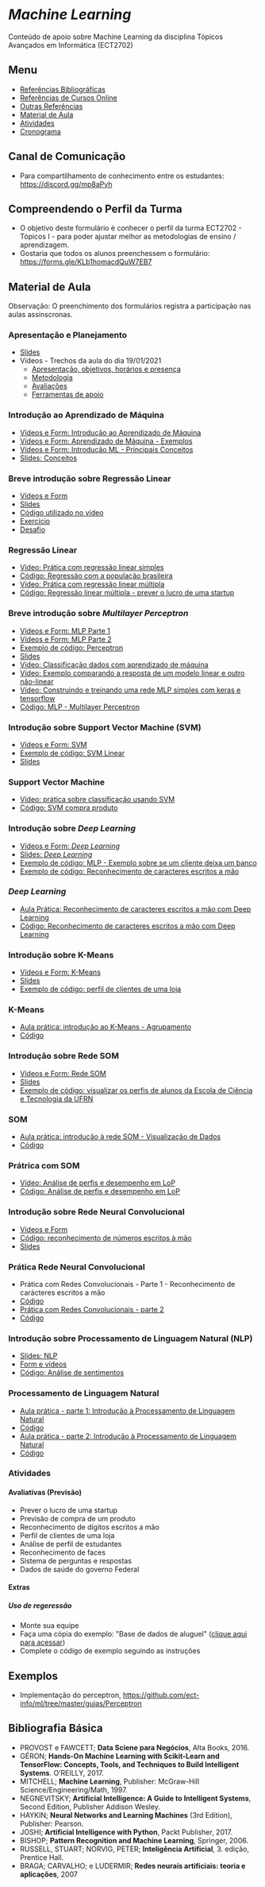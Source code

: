 
# _Machine Learning_ 
Conteúdo de apoio sobre Machine Learning da disciplina Tópicos Avançados em Informática (ECT2702)   

## Menu 

* [Referências Bibliográficas](https://github.com/ect-info/dpia/blob/master/Bibliografia.md) 
* [Referências de Cursos Online](https://github.com/ect-info/ml/blob/master/cursos_online.md) 
* [Outras Referências](https://github.com/ect-info/ml/blob/master/outras_referencias.md)
* [Material de Aula](https://github.com/ect-info/ml/blob/master/2023_1.md#material-de-aula) 
* [Atividades](https://github.com/ect-info/ml/blob/master/2023_1.md#atividades)
* [Cronograma](https://docs.google.com/spreadsheets/d/1-XTZp_tBehg792K9LBNFADA_Z5CL8Bvx2WCzF3B_Jr0/edit?usp=sharing)
 

## Canal de Comunicação 
* Para compartilhamento de conhecimento entre os estudantes: https://discord.gg/mp8aPyh

## Compreendendo o Perfil da Turma 
* O objetivo deste formulário é conhecer o perfil da turma ECT2702 - Tópicos I - para poder ajustar melhor as metodologias de ensino / aprendizagem. 
* Gostaria que todos os alunos preenchessem o formulário: https://forms.gle/KLb1homacdQuW7EB7 

## Material de Aula 
Observação: O preenchimento dos formulários registra a participação nas aulas assínscronas. 

### Apresentação e Planejamento
* [Slides](https://docs.google.com/presentation/d/1EcVzbWg8w4Nt77M8Lqb5SEOAq0EJ3cDwft-UY8qKcvk/edit?usp=sharing)
* Vídeos - Trechos da aula do dia 19/01/2021 
  * [Apresentação, objetivos, horários e presença](https://youtu.be/AxWjQflbOLE)
  * [Metodologia](https://youtu.be/kN2P7LoxVKs)
  * [Avaliações](https://youtu.be/he14LmG1Gvw)
  * [Ferramentas de apoio](https://youtu.be/mTJ0Uwww0-g)

### Introdução ao Aprendizado de Máquina 
* [Vídeos e Form: Introdução ao Aprendizado de Máquina](https://docs.google.com/forms/d/e/1FAIpQLSfPazkdXRr3WQI00g6gzig64_bDbR-Jh9T9_nSLwfdEeYVpHA/viewform?usp=sf_link) 
* [Vídeos e Form: Aprendizado de Máquina - Exemplos](https://forms.gle/Qbg8eC9uWUaRWnmb9)   
* [Vídeos e Form: Introdução ML - Principais Conceitos](https://docs.google.com/forms/d/e/1FAIpQLSe0lODS07EpiFua5VSONKFupuaYw8hmNnlEc3qnZvlQuJ5pyw/viewform?usp=sf_link) 
* [Slides: Conceitos](https://docs.google.com/presentation/d/1UKK1HW9Wfh-q2qqAloiJYp179EVMw5GuVu3Yzphefgw/edit?usp=sharing)   

### Breve introdução sobre Regressão Linear  

* [Vídeos e Form](https://docs.google.com/forms/d/e/1FAIpQLSfh3uxvNLzaKatVBdn529wOkrLWhUmzA97lwBAGA_1ggJMT6g/viewform?usp=sf_link) 
* [Slides](https://docs.google.com/presentation/d/1iELBYui_t5S_FNhsOZkqm_a1xvHtOW17QbGeLYWAr-s/edit?usp=sharing) 
* [Código utilizado no vídeo](https://colab.research.google.com/drive/1cnvCdgxz0eHWzSSjKrMPD1LLj5VE21rv?usp=sharing)  
* [Exercício](https://colab.research.google.com/drive/1Ije_CQ1uywwhaQU9bnDEiSmS0b9AJq1E?usp=sharing) 
* [Desafio](https://colab.research.google.com/drive/1cY0xY7G8hh6OLBndI7_M5i48ZBqdSBA7?usp=sharing)

### Regressão Linear 
* [Vídeo: Prática com regressão linear simples](https://youtu.be/WTIOoHNFsGQ)
* [Código: Regressão com a população brasileira](https://colab.research.google.com/drive/1dCF8pGdv6N4-C09oP7cJbuSYvTK5zhKj?usp=sharing)
* [Vídeo: Prática com regressão linear múltipla](https://youtu.be/U9xhYLWhwpc) 
* [Código: Regressão linear múltipla - prever o lucro de uma startup](https://colab.research.google.com/drive/13ucrTNkmJIH-XxXQiMS5q6ZTxBC1j6R0?usp=sharing)

### Breve introdução sobre _Multilayer Perceptron_ 
* [Vídeos e Form: MLP Parte 1](https://docs.google.com/forms/d/e/1FAIpQLSdTYkkkG5m4YgZxFOUJdT-Qs5jF9l-bYtxgK9cdaKKuRFDNyg/viewform?usp=sf_link)
* [Vídeos e Form: MLP Parte 2](https://docs.google.com/forms/d/e/1FAIpQLSfpQKRql-glvQdagyxVhsNIBUVOBkskpLNgZVZTOr6Dn-C6Ag/viewform?usp=sf_link) 
* [Exemplo de código: Perceptron](https://colab.research.google.com/drive/1jbFCvifaAou19mlu2pI3Rso8DoMow_zl?usp=sharing) 
* [Slides](https://docs.google.com/presentation/d/1oIzH-SNbJ3_4vYZdt_IZQi3537BUJKsvio_oV8c8Bnc/edit?usp=sharing) 
* [Vídeo: Classificação dados com aprendizado de máquina](https://youtu.be/_p8Mbe75ZLk) 
* [Vídeo: Exemplo comparando a resposta de um modelo linear e outro não-linear](https://youtu.be/YFkVERllgAQ)
* [Vídeo: Construindo e treinando uma rede MLP simples com keras e tensorflow](https://youtu.be/qyMO5UHLgs4) 
* [Código: MLP - Multilayer Perceptron](https://colab.research.google.com/drive/1wR1xoQGDrgDUysDqWkhVdvNj-qluo2pk?usp=sharing)

### Introdução sobre Support Vector Machine (SVM)
* [Vídeos e Form: SVM](https://docs.google.com/forms/d/e/1FAIpQLSeoDr4aCyHvuZlxxZJFa1c65n8f9eo_11DqSFY-YFkHEc-iNA/viewform?usp=sf_link) 
* [Exemplo de código: SVM Linear](https://colab.research.google.com/drive/1VYmZBcf2FHmz_gwPRxllxwoy0nTaU8X9?usp=sharing) 
* [Slides](https://docs.google.com/presentation/d/19mAI5sjOWURpzuKpoFjbjmCkjUXUysU_kysfbksmVAg/edit?usp=sharing) 

### Support Vector Machine
* [Vídeo: prática sobre classificação usando SVM](https://youtu.be/R3T4KnYg-tE) 
* [Código: SVM compra produto](https://colab.research.google.com/drive/1w7Tt9UFngIkEjThnNlYj8Tki6EwVWxeP?usp=sharing)

### Introdução sobre _Deep Learning_
* [Vídeos e Form: _Deep Learning_](https://docs.google.com/forms/d/e/1FAIpQLSefGHcBnH4_wjdSuX2BxqJ85tKRTMr5pVHcHtLZvJ5XBCwBXw/viewform?usp=sf_link)
* [Slides: _Deep Learning_](https://docs.google.com/presentation/d/1pxztvhuOc36D76cDW86oj8nGZAIlQSEn2GZJE0GzGLw/edit?usp=sharing)
* [Exemplo de código: MLP - Exemplo sobre se um cliente deixa um banco](https://colab.research.google.com/drive/1NndIE2zvup_aWqSG06JR7i6_WxXQ-xMU?usp=sharing)
* [Exemplo de código: Reconhecimento de caracteres escritos a mão](https://colab.research.google.com/drive/1gGi-n3vAJkjdEKMYLZkSCXoDhyRS1tSJ?usp=sharing)

### _Deep Learning_
* [Aula Prática: Reconhecimento de caracteres escritos a mão com Deep Learning](https://youtu.be/lXCz0tduSh8) 
* [Código: Reconhecimento de caracteres escritos a mão com Deep Learning](https://colab.research.google.com/drive/18fPqtpy6AV5Uo-WlmyFe6Epj-7UlrXgg) 

### Introdução sobre K-Means
* [Vídeos e Form: K-Means](https://docs.google.com/forms/d/e/1FAIpQLScNKNALY3P645shEayJzPqO4N9P5-8Q6DsKcp30QO4UTevF-Q/viewform?usp=sf_link)
* [Slides](https://docs.google.com/presentation/d/1hzeAFwgHNZ7pr_POzd4_2lXUgOz_vrVfuhjxl6tbBCs/edit?usp=sharing)
* [Exemplo de código: perfil de clientes de uma loja](https://colab.research.google.com/drive/15Q-gTih7v2f5pYc64xQa2ytzX2gisX0q?usp=sharing)

### K-Means
* [Aula prática: introdução ao K-Means - Agrupamento](https://youtu.be/t_107z0RHF8)
* [Código](https://colab.research.google.com/drive/1nc5RD1wMHvROPILgdJVT2GSzwbscLLsw?usp=sharing)

### Introdução sobre Rede SOM 
* [Vídeos e Form: Rede SOM](https://docs.google.com/forms/d/e/1FAIpQLSemMYcbVnQgDOYMIEB9M_uaK2RSLciTqzgdIZtwAn2vB_KQsA/viewform?usp=sf_link)
* [Slides](https://docs.google.com/presentation/d/1vGS--E6VbtohvVkUo23GM-0MsL-EMTnxAXKcSHiomLI/edit?usp=sharing)
* [Exemplo de código: visualizar os perfis de alunos da Escola de Ciência e Tecnologia da UFRN](https://colab.research.google.com/drive/1PX9YlNGx_pjgesMsnhyjrXI-nsuJOdWI?usp=sharing)

### SOM 
* [Aula prática: introdução à rede SOM - Visualização de Dados](https://youtu.be/-mEn7puBD84)
* [Código](https://colab.research.google.com/drive/1S-aMgBqFe9OgGdjURrWs86l7LaHLRuRJ?usp=sharing)

### Prátrica com SOM 
* [Vídeo: Análise de perfis e desempenho em LoP](https://youtu.be/RFi62fy17tY)
* [Código: Análise de perfis e desempenho em LoP](https://colab.research.google.com/drive/1lVfiGPf1yyDx7Zv_AUrS4o3bgO0E0EzH?usp=sharing)

### Introdução sobre Rede Neural Convolucional 
* [Vídeos e Form](https://docs.google.com/forms/d/e/1FAIpQLSev6WOXJcQj9cIDlHYPIfsbPvpkDVsl2rqI4g7J6flD-03LOg/viewform?usp=sf_link) 
* [Código: reconhecimento de números escritos à mão](https://colab.research.google.com/drive/1gd9aB82vSHAEb_nHV0wJJZU4-gSfPbHN?usp=sharing) 
* [Slides](https://docs.google.com/presentation/d/1KTPsi2Y4U63cuNUoCh32sd3VJfyYf6MA7NT3fHucboM/edit?usp=drivesdk)

### Prática Rede Neural Convolucional 
* Prática com Redes Convolucionais - Parte 1 - Reconhecimento de carácteres escritos a mão
* [Código](https://colab.research.google.com/drive/1HA10UzAOQ71kaAG4AnMG9YCrpdm4oVa_?usp=sharing)
* [Prática com Redes Convolucionais - parte 2](https://youtu.be/pCHKzOtLWOs)
* [Código](https://colab.research.google.com/drive/1pTQJFZhH3JAUZX1jYRpaV6a18j9aatYu?usp=sharing)

### Introdução sobre Processamento de Linguagem Natural (NLP) 
* [Slides: NLP ](https://docs.google.com/forms/d/e/1FAIpQLScSCcux1V-fKBrYJAC_p_tqMSSSIIzvqPOU2Po59p6XiMnSmg/viewform?usp=sf_link)
* [Form e vídeos](https://forms.gle/UAbKYR8AesufY6q38)
* [Código: Análise de sentimentos ](https://colab.research.google.com/drive/1n80Us6FJZ74XyYIyl8iiqbSyIBapk9Yj?usp=sharing)

### Processamento de Linguagem Natural 
* [Aula prática - parte 1: Introdução à Processamento de Linguagem Natural](https://youtu.be/ZnGC0tQLjNM)
* [Código](https://colab.research.google.com/drive/1otpdkZhfhBwJrU6jD8pvtQAzzsrn-lGo?usp=sharing) 
* [Aula prática - parte 2: Introdução à Processamento de Linguagem Natural](https://youtu.be/gcbeEvpwCZ0)
* [Código](https://colab.research.google.com/drive/1eJRivNcV_ZdqJqEoX9WhcnusV2-sRKm1?usp=sharing)

### Atividades 
#### Avaliativas (Previsão)
* Prever o lucro de uma startup
* Previsão de compra de um produto
* Reconhecimento de dígitos escritos a mão
* Perfil de clientes de uma loja 
* Análise de perfil de estudantes
* Reconhecimento de faces
* Sistema de perguntas e respostas
* Dados de saúde do governo Federal 


#### Extras

##### Uso de regeressão 
* Monte sua equipe
* Faça uma cópia do exemplo: "Base de dados de aluguel" ([clique aqui para acessar](https://colab.research.google.com/drive/1N2tsSSG18GhNsSxHKfE61WAGzZaf9Mww?usp=sharing)) 
* Complete o código de exemplo seguindo as instruções  

## Exemplos 
* Implementação do perceptron, https://github.com/ect-info/ml/tree/master/guias/Perceptron 


## Bibliografia Básica 
* PROVOST e FAWCETT; **Data Sciene para Negócios**, Alta Books, 2016.
* GÉRON; **Hands-On Machine Learning with Scikit-Learn and TensorFlow: Concepts, Tools, and Techniques to Build Intelligent Systems**. O’REILLY, 2017.
* MITCHELL; **Machine Learning**, Publisher: McGraw-Hill Science/Engineering/Math, 1997.
* NEGNEVITSKY; **Artificial Intelligence: A Guide to Intelligent Systems**, Second Edition, Publisher Addison Wesley.
* HAYKIN; **Neural Networks and Learning Machines** (3rd Edition), Publisher: Pearson. 
* JOSHI; **Artificial Intelligence with Python**,  Packt Publisher, 2017.  
* BISHOP; **Pattern Recognition and Machine Learning**, Springer, 2006. 
* RUSSELL, STUART; NORVIG, PETER; **Inteligência Artificial**, 3. edição, Prentice Hall.
* BRAGA; CARVALHO; e LUDERMIR;  **Redes neurais artificiais: teoria e aplicações**, 2007

